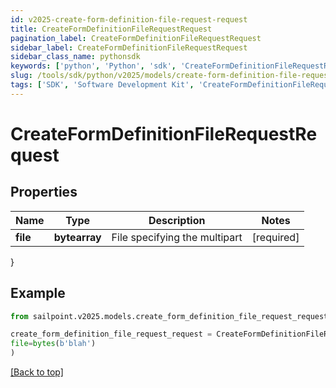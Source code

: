 ```yaml
---
id: v2025-create-form-definition-file-request-request
title: CreateFormDefinitionFileRequestRequest
pagination_label: CreateFormDefinitionFileRequestRequest
sidebar_label: CreateFormDefinitionFileRequestRequest
sidebar_class_name: pythonsdk
keywords: ['python', 'Python', 'sdk', 'CreateFormDefinitionFileRequestRequest', 'V2025CreateFormDefinitionFileRequestRequest'] 
slug: /tools/sdk/python/v2025/models/create-form-definition-file-request-request
tags: ['SDK', 'Software Development Kit', 'CreateFormDefinitionFileRequestRequest', 'V2025CreateFormDefinitionFileRequestRequest']
---
```


# CreateFormDefinitionFileRequestRequest


## Properties

Name | Type | Description | Notes
------------ | ------------- | ------------- | -------------
**file** | **bytearray** | File specifying the multipart | [required]
}

## Example

```python
from sailpoint.v2025.models.create_form_definition_file_request_request import CreateFormDefinitionFileRequestRequest

create_form_definition_file_request_request = CreateFormDefinitionFileRequestRequest(
file=bytes(b'blah')
)

```
[[Back to top]](#) 

